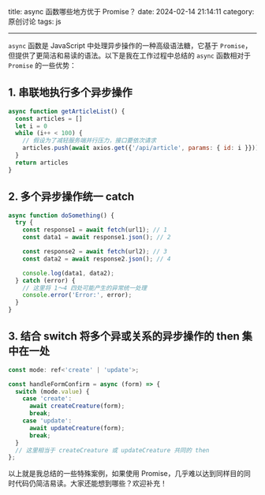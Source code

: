 title: async 函数哪些地方优于 Promise？
date: 2024-02-14 21:14:11
category: 原创讨论
tags: js

---

`async` 函数是 JavaScript 中处理异步操作的一种高级语法糖，它基于 `Promise`，但提供了更简洁和易读的语法。以下是我在工作过程中总结的 `async` 函数相对于 `Promise` 的一些优势：

## 1. 串联地执行多个异步操作

```js
async function getArticleList() {
  const articles = []
  let i = 0
  while (i++ < 100) {
    // 假设为了减轻服务端并行压力，接口要依次请求
    articles.push(await axios.get({'/api/article', params: { id: i }}))
  }
  return articles
}
```

## 2. 多个异步操作统一 catch

```js
async function doSomething() {
  try {
    const response1 = await fetch(url1); // 1
    const data1 = await response1.json(); // 2

    const response2 = await fetch(url2); // 3
    const data2 = await response2.json(); // 4

    console.log(data1, data2);
  } catch (error) {
    // 这里将 1～4 四处可能产生的异常统一处理
    console.error('Error:', error);
  }
}
```

## 3. 结合 switch 将多个异或关系的异步操作的 then 集中在一处

```ts
const mode: ref<'create' | 'update'>;

const handleFormConfirm = async (form) => {
  switch (mode.value) {
    case 'create':
      await createCreature(form);
      break;
    case 'update':
      await updateCreature(form);
      break;
  }
  // 这里相当于 createCreature 或 updateCreature 共同的 then
};
```

以上就是我总结的一些特殊案例，如果使用 Promise，几乎难以达到同样目的同时代码仍简洁易读。大家还能想到哪些？欢迎补充！
